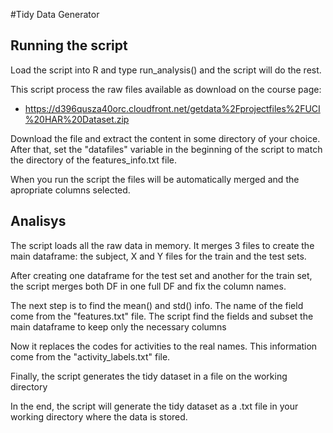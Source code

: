 #Tidy Data Generator

## Running the script
Load the script into R and type run_analysis() and the script will do the rest.

This script process the raw files available as download on the course page:

* https://d396qusza40orc.cloudfront.net/getdata%2Fprojectfiles%2FUCI%20HAR%20Dataset.zip

Download the file and extract the content in some directory of your choice. After that, set the "datafiles" variable in the beginning of the script to match the directory of the features_info.txt file.

When you run the script the files will be automatically merged and the apropriate columns selected.

## Analisys
The script loads all the raw data in memory. It merges 3 files to create the main dataframe: the subject, X and Y files for the train and the test sets.

After creating one dataframe for the test set and another for the train set, the script merges both DF in one full DF and fix the column names.

The next step is to find the mean() and std() info. The name of the field come from the "features.txt" file. The script find the fields and subset the main dataframe to keep only the necessary columns

Now it replaces the codes for activities to the real names. This information come from the "activity_labels.txt" file.

Finally, the script generates the tidy dataset in a file on the working directory

In the end, the script will generate the tidy dataset as a .txt file in your working directory where the data is stored.
